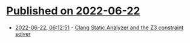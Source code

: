 # [Published on 2022-06-22](index.md)

* [2022-06-22, 06:12:51](https://news.ycombinator.com/item?id=31832588) - [Clang Static Analyzer and the Z3 constraint solver](https://www.cambus.net/clang-static-analyzer-and-the-z3-constraint-solver/)
